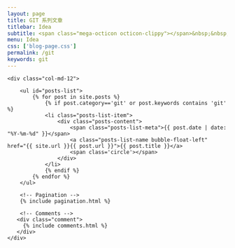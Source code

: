 ```yaml
---
layout: page
title: GIT 系列文章
titlebar: Idea
subtitle: <span class="mega-octicon octicon-clippy"></span>&nbsp;&nbsp; GIT 学习教程
menu: Idea
css: ['blog-page.css']
permalink: /git
keywords: git
---
```


<div class="row">

    <div class="col-md-12">

        <ul id="posts-list">
            {% for post in site.posts %}
                {% if post.category=='git' or post.keywords contains 'git' %}
                <li class="posts-list-item">
                    <div class="posts-content">
                        <span class="posts-list-meta">{{ post.date | date: "%Y-%m-%d" }}</span>
                        <a class="posts-list-name bubble-float-left" href="{{ site.url }}{{ post.url }}">{{ post.title }}</a>
                        <span class='circle'></span>
                    </div>
                </li>
                {% endif %}
            {% endfor %}
        </ul> 

        <!-- Pagination -->
        {% include pagination.html %}

        <!-- Comments -->
       <div class="comment">
         {% include comments.html %}
       </div>
    </div>

</div>
<script>
    $(document).ready(function(){

        // Enable bootstrap tooltip
        $("body").tooltip({ selector: '[data-toggle=tooltip]' });

    });
</script>
